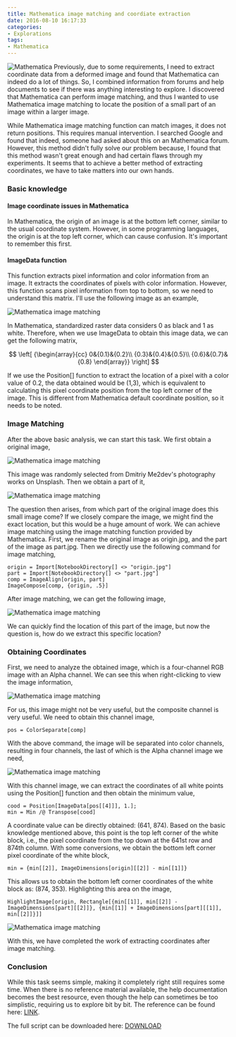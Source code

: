```yaml
---
title: Mathematica image matching and coordiate extraction
date: 2016-08-10 16:17:33
categories:
- Explorations
tags:
- Mathematica
---
```


![Mathematica](/uploads/images/0000/Mathematica.jpg)
Previously, due to some requirements, I need to extract coordinate data from a deformed image and found that Mathematica can indeed do a lot of things. So, I combined information from forums and help documents to see if there was anything interesting to explore. I discovered that Mathematica can perform image matching, and thus I wanted to use Mathematica image matching to locate the position of a small part of an image within a larger image.

<!-- more -->

While Mathematica image matching function can match images, it does not return positions. This requires manual intervention. I searched Google and found that indeed, someone had asked about this on an Mathematica forum. However, this method didn't fully solve our problem because, I found that this method wasn't great enough and had certain flaws through my experiments. It seems that to achieve a better method of extracting coordinates, we have to take matters into our own hands.

### Basic knowledge

#### Image coordinate issues in Mathematica

In Mathematica, the origin of an image is at the bottom left corner, similar to the usual coordinate system. However, in some programming languages, the origin is at the top left corner, which can cause confusion. It's important to remember this first.

#### ImageData function

This function extracts pixel information and color information from an image. It extracts the coordinates of pixels with color information. However, this function scans pixel information from top to bottom, so we need to understand this matrix. I'll use the following image as an example,

![Mathematica image matching](/uploads/images/2016/MmaImageMatching1.png)

In Mathematica, standardized raster data considers 0 as black and 1 as white. Therefore, when we use ImageData to obtain this image data, we can get the following matrix,

$$
\left[ {\begin{array}{cc} 
0&{0.1}&{0.2}\\ 
{0.3}&{0.4}&{0.5}\\ 
{0.6}&{0.7}&{0.8} 
\end{array}} \right]
$$

If we use the Position[] function to extract the location of a pixel with a color value of 0.2, the data obtained would be (1,3), which is equivalent to calculating this pixel coordinate position from the top left corner of the image. This is different from Mathematica default coordinate position, so it needs to be noted.

### Image Matching

After the above basic analysis, we can start this task. We first obtain a original image,

![Mathematica image matching](/uploads/images/2016/MmaImageMatching2.jpg)

This image was randomly selected from Dmitriy Me2dev's photography works on Unsplash. Then we obtain a part of it,

![Mathematica image matching](/uploads/images/2016/MmaImageMatching3.jpg)

The question then arises, from which part of the original image does this small image come? If we closely compare the image, we might find the exact location, but this would be a huge amount of work. We can achieve image matching using the image matching function provided by Mathematica. First, we rename the original image as origin.jpg, and the part of the image as part.jpg. Then we directly use the following command for image matching,

```
origin = Import[NotebookDirectory[] <> "origin.jpg"]
part = Import[NotebookDirectory[] <> "part.jpg"]
comp = ImageAlign[origin, part]
ImageCompose[comp, {origin, .5}]
```

After image matching, we can get the following image,

![Mathematica image matching](/uploads/images/2016/MmaImageMatching4.jpg)

We can quickly find the location of this part of the image, but now the question is, how do we extract this specific location?

### Obtaining Coordinates

First, we need to analyze the obtained image, which is a four-channel RGB image with an Alpha channel. We can see this when right-clicking to view the image information,

![Mathematica image matching](/uploads/images/2016/MmaImageMatching5.png)

For us, this image might not be very useful, but the composite channel is very useful. We need to obtain this channel image,

```
pos = ColorSeparate[comp]
```

With the above command, the image will be separated into color channels, resulting in four channels, the last of which is the Alpha channel image we need,

![Mathematica image matching](/uploads/images/2016/MmaImageMatching6.png)

With this channel image, we can extract the coordinates of all white points using the Position[] function and then obtain the minimum value,

```
cood = Position[ImageData[pos[[4]]], 1.];
min = Min /@ Transpose[cood]
```

A coordinate value can be directly obtained: (641, 874). Based on the basic knowledge mentioned above, this point is the top left corner of the white block, i.e., the pixel coordinate from the top down at the 641st row and 874th column. With some conversions, we obtain the bottom left corner pixel coordinate of the white block,

```
min = {min[[2]], ImageDimensions[origin][[2]] - min[[1]]}
```

This allows us to obtain the bottom left corner coordinates of the white block as: (874, 353). Highlighting this area on the image,

```
HighlightImage[origin, Rectangle[{min[[1]], min[[2]] - ImageDimensions[part][[2]]}, {min[[1]] + ImageDimensions[part][[1]], min[[2]]}]]
```

![Mathematica image matching](/uploads/images/2016/MmaImageMatching7.jpg)

With this, we have completed the work of extracting coordinates after image matching.

### Conclusion

While this task seems simple, making it completely right still requires some time. When there is no reference material available, the help documentation becomes the best resource, even though the help can sometimes be too simplistic, requiring us to explore bit by bit. The reference can be found here: [LINK](http://mathematica.stackexchange.com/questions/117779/how-to-return-position-of-one-image-inside-of-another).

The full script can be downloaded here: [DOWNLOAD](/uploads/files/2016/MmaImageMatching.zip)
